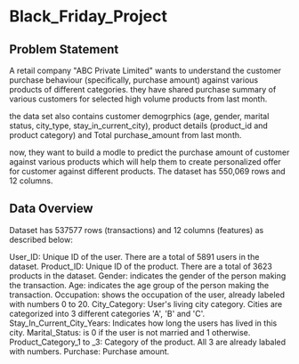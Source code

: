 # Black_Friday_Project



## Problem Statement 

A retail company "ABC Private Limited" wants to understand the customer purchase behaviour (specifically, purchase amount) against various products of different categories. they have shared purchase summary of various customers for selected high volume products from last month.

the data set also contains customer demogrphics (age, gender, marital status, city_type, stay_in_current_city), product details (product_id and product category) and Total purchase_amount from last month.

now, they want to build a modle to predict the purchase amount of customer against various products which will help them to create personalized offer for customer against different products. The dataset has 550,069 rows and 12 columns.

## Data Overview

Dataset has 537577 rows (transactions) and 12 columns (features) as described below:

User_ID: Unique ID of the user. There are a total of 5891 users in the dataset.
Product_ID: Unique ID of the product. There are a total of 3623 products in the dataset.
Gender: indicates the gender of the person making the transaction.
Age: indicates the age group of the person making the transaction.
Occupation: shows the occupation of the user, already labeled with numbers 0 to 20.
City_Category: User's living city category. Cities are categorized into 3 different categories 'A', 'B' and 'C'.
Stay_In_Current_City_Years: Indicates how long the users has lived in this city.
Marital_Status: is 0 if the user is not married and 1 otherwise.
Product_Category_1 to _3: Category of the product. All 3 are already labaled with numbers.
Purchase: Purchase amount.
